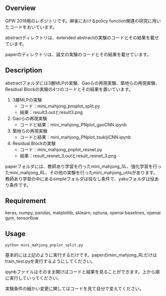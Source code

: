 ## Overview

GPW 2019用のレポジトリです。麻雀におけるpolicy function関連の研究に用いたコードをおいています。

abstractディレクトリは、extended abstractの実験のコードとその結果を載せています。

paperのディレクトリは、論文の実験のコードとその結果を載せています。

## Description

abstractフォルダには3層MLPの実験、Gaoらの再現実験、築地らの再現実験、Residual Blockの実験の4つのコードとその結果を置いています。

1. 3層MLPの実験
   - コード：mini_mahjong_pnsplot_split.py
   - 結果：result3.outとresult3.png  
1. Gaoらの再現実験
   - コードと結果：mini_mahjong_PNplot_gaoCNN.ipynb  
1. 築地らの再現実験
   - コードと結果：mini_mahjong_PNplot_tsukijiCNN.ipynb  
1. Residual Blockの実験
   - コード：mini_mahjong_pnplot_resnet.py
   - 結果：result_resnet_3.outとresult_resnet_3.png

paperフォルダには、教師あり学習を行ったmini_mahjong_SL、強化学習を行ったmini_mahjong_RL、その他の実験を行ったmini_mahjong_utilsがあります。教師あり学習の中にあるsimpleフォルダは役なし条件で、yakuフォルダは役あり条件です。


## Requirement

keras, numpy, pandas, matplotlib, sklearn, optuna, openai baselines, openai gym, tensorflow

## Usage

`python mini_mahjong_pnplot_split.py`

基本的には上記のように実行するだけです。paperのmini_mahjong_RLだけはtrain_test.pyを実行するようにしてください。

ipynbファイルはそのまま開けばコードと結果を見ることができます。上から順に実行していってください。

実験条件の細かい変更に関してはコードを見て自分で変えてください。
